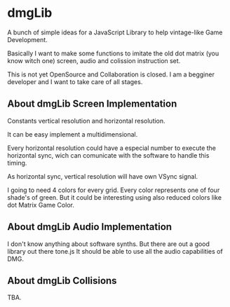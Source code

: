 # dmgLib
A bunch of simple ideas for a JavaScript Library to help vintage-like Game Development.

Basically I want to make some functions to imitate the old dot matrix (you know witch one) screen, audio and colission instruction set.

This is not yet OpenSource and Collaboration is closed. I am a begginer developer and I want to take care of all stages.

## About dmgLib Screen Implementation

Constants vertical resolution and horizontal resolution.

It can be easy implement a multidimensional. 

Every horizontal resolution could have a especial number to execute the horizontal sync, wich can comunicate with the software to handle this timing.

As horizontal sync, vertical resolution will have own VSync signal.

I going to need 4 colors for every grid.  Every color represents one of four shade's of green. But it could be interesting using also reduced colors like dot Matrix Game Color.

## About dmgLib Audio Implementation

I don't know anything about software synths. But there are out a good library out there tone.js It should be able to use all the audio capabilities of DMG.

## About dmgLib Collisions

TBA.
